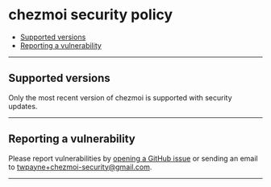 # chezmoi security policy

<!--- toc --->
* [Supported versions](#supported-versions)
* [Reporting a vulnerability](#reporting-a-vulnerability)

---

## Supported versions

Only the most recent version of chezmoi is supported with security updates.

---

## Reporting a vulnerability

Please report vulnerabilities by [opening a GitHub
issue](https://github.com/twpayne/chezmoi/issues/new/choose) or sending an email
to twpayne+chezmoi-security@gmail.com.

---

